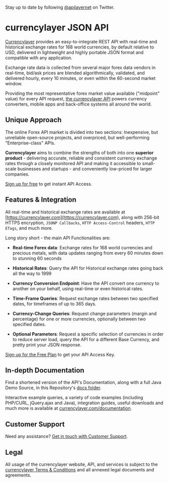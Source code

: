 Stay up to date by following [@apilayernet](https://twitter.com/apilayernet) on Twitter.

# currencylayer JSON API

[Currencylayer](https://currencylayer.com) provides an easy-to-integrate REST API with real-time and historical exchange rates for 168 world currencies, by default relative to USD, delivered in lightweight and highly portable JSON format and compatible with any application.

Exchange rate data is collected from several major forex data vendors in real-time, bid/ask prices are blended algorithmically, validated, and delivered hourly, every 10 minutes, or even within the 60-second market window.

Providing the most representative forex market value available ("midpoint" value) for every API request, [the currencylayer API](https://currencylayer.com) powers currency converters, mobile apps and back-office systems all around the world.

## Unique Approach

The online Forex API market is divided into two sections: Inexpensive, but unreliable open-source projects, and overpriced, but well-performing "Enterprise-class" APIs.

**Currencylayer** aims to combine the strengths of both into one **superior product** - delivering accurate, reliable and consistent currency exchange rates through a closely monitored API and making it accessible to small-scale businesses and startups - and conveniently low-priced for larger companies.

[Sign up for free](https://currencylayer.com/product) to get instant API Access.

## Features & Integration

All real-time and historical exchange rates are available at [https://currencylayer.com](https://currencylayer.com), along with 256-bit HTTPS encryption, `JSONP Callbacks`,
`HTTP Access-Control` headers, `HTTP ETags`, and much more.

Long story short - the main API Functionalities are:

* **Real-time Forex data**:
Exchange rates for 168 world currencies and precious metals, with data updates ranging from every 60 minutes down to stunning 60 seconds 

* **Historical Rates**:
Query the API for Historical exchange rates going back all the way to 1999

* **Currency Conversion Endpoint**:
Have the API convert one currency to another on your behalf, using real-time or even historical rates.

* **Time-Frame Queries**:
Request exchange rates between two specified dates, for timeframes of up to 365 days.

* **Currency-Change Queries**:
Request change parameters (margin and percentage) for one or more currencies, optionally between two specified dates.

* **Optional Parameters**:
Request a specific selection of currencies in order to reduce server load, query the API for a different Base Currency, and pretty print your JSON response.

[Sign up for the Free Plan](https://currencylayer.com/product) to get your API Access Key.

## In-depth Documentation

Find a shortened version of the API's Documentation, along with a full Java Demo Source, in this Repository's [docs folder](https://github.com/apilayer/currencylayer-API/tree/master/docs).

Interactive example queries, a variety of code examples (including PHP/CURL, jQuery.ajax and Java), integration guides, useful downloads and much more is available at [currencylayer.com/documentation](https://currencylayer.com/documentation).

## Customer Support
Need any assistance? [Get in touch with Customer Support](mailto:support@apilayer.com?subject=[currencylayer]).

## Legal

All usage of the currencylayer website, API, and services is subject to the [currencylayer Terms & Conditions](https://currencylayer.com/terms) and all annexed legal documents and agreements.
